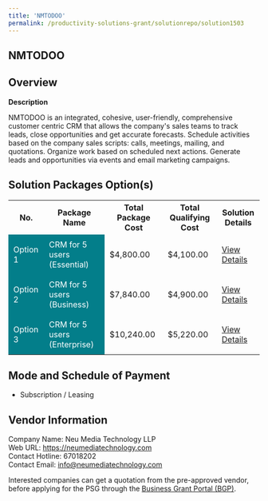 ```yaml
---
title: 'NMTODOO'
permalink: /productivity-solutions-grant/solutionrepo/solution1503
---
```


## NMTODOO

## Overview

**Description**

NMTODOO is an integrated, cohesive, user-friendly, comprehensive customer centric CRM that allows the company's sales teams to track leads, close opportunities and get accurate forecasts. Schedule activities based on the company sales scripts: calls, meetings, mailing, and quotations. Organize work based on scheduled next actions. Generate leads and opportunities via events and email marketing campaigns.

## Solution Packages Option(s)

<table>
<tr>
<th><b>No.</b></th>
<th><b>Package Name</b></th>
<th><b>Total Package Cost</b></th>
<th><b>Total Qualifying Cost</b></th>
<th><b>Solution Details</b></th>
</tr>
<tr>
<td style='padding: 10px; background-color: #037E8A; color: #FFFFFF;'>Option 1</td>
<td style='padding: 10px; background-color: #037E8A; color: #FFFFFF;'>CRM for 5 users (Essential)</td>
<td style='padding: 10px;'>$4,800.00</td>
<td style='padding: 10px;'>$4,100.00</td>
<td style='padding: 10px;'><a href='/images/psg/NeuMedia_NMTODOO_28122023_Desensitised_Annex3_Part1.pdf' target='_blank'>View Details</a></td>
</tr>
<tr>
<td style='padding: 10px; background-color: #037E8A; color: #FFFFFF;'>Option 2</td>
<td style='padding: 10px; background-color: #037E8A; color: #FFFFFF;'>CRM for 5 users (Business)</td>
<td style='padding: 10px;'>$7,840.00</td>
<td style='padding: 10px;'>$4,900.00</td>
<td style='padding: 10px;'><a href='/images/psg/NeuMedia_NMTODOO_28122023_Desensitised_Annex3_Part2.pdf' target='_blank'>View Details</a></td>
</tr>
<tr>
<td style='padding: 10px; background-color: #037E8A; color: #FFFFFF;'>Option 3</td>
<td style='padding: 10px; background-color: #037E8A; color: #FFFFFF;'>CRM for 5 users (Enterprise)</td>
<td style='padding: 10px;'>$10,240.00</td>
<td style='padding: 10px;'>$5,220.00</td>
<td style='padding: 10px;'><a href='/images/psg/NeuMedia_NMTODOO_28122023_Desensitised_Annex3_Part3.pdf' target='_blank'>View Details</a></td>
</tr>
</table>

## Mode and Schedule of Payment

 - Subscription / Leasing

## Vendor Information

 Company Name: Neu Media Technology LLP<br>Web URL: https://neumediatechnology.com <br>Contact Hotline: 67018202 <br>Contact Email: info@neumediatechnology.com <br>

Interested companies can get a quotation from the pre-approved vendor, before applying for the PSG through the <a href='https://www.businessgrants.gov.sg/' target='_blank' rel='noopener'>Business Grant Portal (BGP)</a>.

<script src="/jquery/resize-tables.js"></script>
